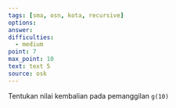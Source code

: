 ```yaml
---
tags: [sma, osn, kota, recursive]
options: 
answer: 
difficulties:
  - medium
point: 7
max_point: 10
text: text 5
source: osk
---
```


Tentukan nilai kembalian pada pemanggilan `g(10)`
